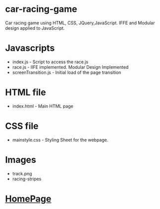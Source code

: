# car-racing-game
Car racing game using HTML, CSS, JQuery,JavaScript. IFFE and Modular design applied to JavaScript.


# Javascripts
* index.js - Script to access the race.js
* race.js - IIFE implemented. Modular Design Implemented
* screenTransition.js - Initial load of the page transition

# HTML file
* index.html - Main HTML page

# CSS file
* mainstyle.css - Styling Sheet for the webpage.

# Images
* track.png
* racing-stripes


# [HomePage](https://github.com/zalak13/car-racing-game/blob/master/index.html)
